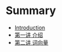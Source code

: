 # Summary

* [Introduction](README.md)
* [第一讲 介绍](chapter1.md)
* [第二讲 词向量](di-er-jiang-ci-xiang-liang.md)

